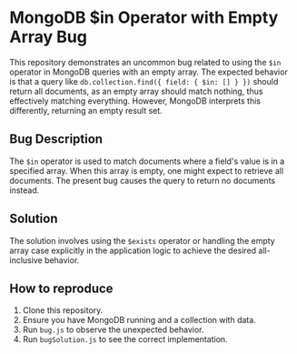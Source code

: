 # MongoDB $in Operator with Empty Array Bug
This repository demonstrates an uncommon bug related to using the `$in` operator in MongoDB queries with an empty array.  The expected behavior is that a query like `db.collection.find({ field: { $in: [] } })` should return all documents, as an empty array should match nothing, thus effectively matching everything.  However, MongoDB interprets this differently, returning an empty result set.

## Bug Description
The `$in` operator is used to match documents where a field's value is in a specified array. When this array is empty, one might expect to retrieve all documents. The present bug causes the query to return no documents instead.

## Solution
The solution involves using the `$exists` operator or handling the empty array case explicitly in the application logic to achieve the desired all-inclusive behavior.

## How to reproduce
1. Clone this repository.
2. Ensure you have MongoDB running and a collection with data.
3. Run `bug.js` to observe the unexpected behavior.
4. Run `bugSolution.js` to see the correct implementation.
